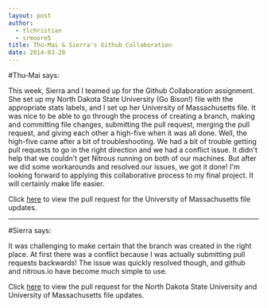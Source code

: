 ```yaml
---
layout: post
author:
  - tlchristian
  - srmoore5
title: Thu-Mai & Sierra's Github Collaboration
date: 2014-03-20
---
```


#Thu-Mai says:

This week, Sierra and I teamed up for the Github Collaboration assignment.  She set up my North Dakota State University (Go Bison!) file with the appropriate stats labels, and I set up her University of Massachusetts file.  It was nice to be able to go through the process of creating a branch, making and committing file changes, submitting the pull request, merging the pull request, and giving each other a high-five when it was all done.  Well, the high-five came after a bit of troubleshooting.  We had a bit of trouble getting pull requests to go in the right direction and we had a conflict issue.  It didn't help that we couldn't get Nitrous running on both of our machines.  But after we did some workarounds and resolved our issues, we got it done!  I'm looking forward to applying this collaborative process to my final project.  It will certainly make life easier.

Click [here](https://github.com/silshack/NCAA/pull/11) to view the pull request for the University of Massachusetts file updates. 



***

#Sierra says:

It was challenging to make certain that the branch was created in the right place. At first there was a conflict because I was actually submitting pull requests backwards! The issue was quickly resolved though, and github and nitrous.io have become much simple to use.

Click [here](https://github.com/silshack/NCAA/pull/34) to view the pull request for the North Dakota State University and University of Massachusetts file updates.
